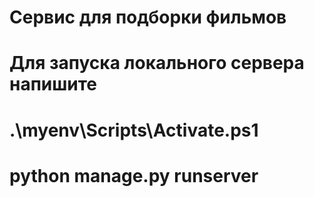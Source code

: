# Сервис для подборки фильмов
# Для запуска локального сервера напишите
# .\myenv\Scripts\Activate.ps1
# python manage.py runserver
